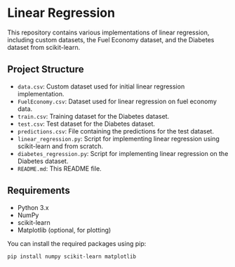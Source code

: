 # Linear Regression

This repository contains various implementations of linear regression, including custom datasets, the Fuel Economy dataset, and the Diabetes dataset from scikit-learn.

## Project Structure

- `data.csv`: Custom dataset used for initial linear regression implementation.
- `FuelEconomy.csv`: Dataset used for linear regression on fuel economy data.
- `train.csv`: Training dataset for the Diabetes dataset.
- `test.csv`: Test dataset for the Diabetes dataset.
- `predictions.csv`: File containing the predictions for the test dataset.
- `linear_regression.py`: Script for implementing linear regression using scikit-learn and from scratch.
- `diabetes_regression.py`: Script for implementing linear regression on the Diabetes dataset.
- `README.md`: This README file.

## Requirements

- Python 3.x
- NumPy
- scikit-learn
- Matplotlib (optional, for plotting)

You can install the required packages using pip:

```bash
pip install numpy scikit-learn matplotlib
